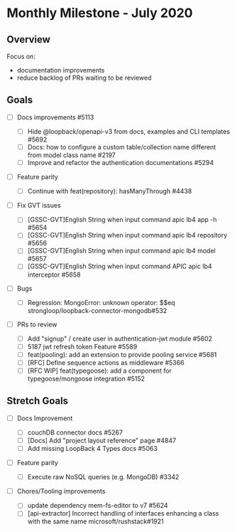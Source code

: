# Monthly Milestone - July 2020

## Overview

Focus on:

- documentation improvements
- reduce backlog of PRs waiting to be reviewed

## Goals

- [ ] Docs improvements #5113

  - [ ] Hide @loopback/openapi-v3 from docs, examples and CLI templates #5692
  - [ ] Docs: how to configure a custom table/collection name different from
        model class name #2197
  - [ ] Improve and refactor the authentication documentations #5294

- [ ] Feature parity

  - [ ] Continue with feat(repository): hasManyThrough #4438

- [ ] Fix GVT issues

  - [ ] [GSSC-GVT]English String when input command apic lb4 app -h #5654
  - [ ] [GSSC-GVT]English String when input command apic lb4 repository #5656
  - [ ] [GSSC-GVT]English String when input command apic lb4 model #5657
  - [ ] [GSSC-GVT]English String when input command APIC apic lb4 interceptor
        #5658

- [ ] Bugs

  - [ ] Regression: MongoError: unknown operator: \$\$eq
        strongloop/loopback-connector-mongodb#532

- [ ] PRs to review
  - [ ] Add "signup" / create user in authentication-jwt module #5602
  - [ ] 5187 jwt refresh token Feature #5589
  - [ ] feat(pooling): add an extension to provide pooling service #5681
  - [ ] [RFC] Define sequence actions as middleware #5366
  - [ ] [RFC WIP] feat(typegoose): add a component for typegoose/mongoose
        integration #5152

## Stretch Goals

- [ ] Docs Improvement

  - [ ] couchDB connector docs #5267
  - [ ] [Docs] Add "project layout reference" page #4847
  - [ ] Add missing LoopBack 4 Types docs #5063

- [ ] Feature parity

  - [ ] Execute raw NoSQL queries (e.g. MongoDB) #3342

- [ ] Chores/Tooling improvements

  - [ ] update dependency mem-fs-editor to v7 #5624
  - [ ] [api-extractor] Incorrect handling of interfaces enhancing a class with
        the same name microsoft/rushstack#1921
